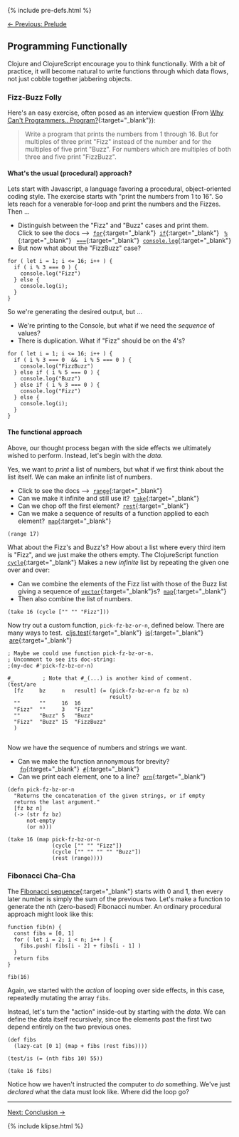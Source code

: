 
{% include pre-defs.html %}

<pre hidden><code class="language-klipse">
  (require '[cljs.test :as test])
</code></pre>


[← Previous: Prelude](prelude.html)

## Programming Functionally

Clojure and ClojureScript encourage you to think functionally. With a bit of
practice, it will become natural to write functions through which data flows,
not just cobble together jabbering objects.

### Fizz-Buzz Folly

Here's an easy exercise, often posed as an interview question (From
[Why Can't Programmers.. Program?](https://blog.codinghorror.com/why-cant-programmers-program/){:target="_blank"}):

> Write a program that prints the numbers from 1 through 16. But for multiples of
> three print "Fizz" instead of the number and for the multiples of five print
> "Buzz". For numbers which are multiples of both three and five print
> "FizzBuzz".

#### What's the usual (procedural) approach?

Lets start with Javascript, a language favoring a procedural, object-oriented
coding style. The exercise starts with "print the numbers from 1 to 16". So
lets reach for a venerable for-loop and print the numbers and the Fizzes. Then ...

- Distinguish between the "Fizz" and "Buzz" cases and print them. <br/>
  Click to see the docs -->
  &nbsp;[`for`](https://developer.mozilla.org/en-US/docs/Web/JavaScript/Reference/Statements/for){:target="_blank"}
  &nbsp;[`if`](https://developer.mozilla.org/en-US/docs/Web/JavaScript/Reference/Statements/if...else){:target="_blank"}
  &nbsp;&nbsp;[`%`](https://developer.mozilla.org/en-US/docs/Web/JavaScript/Reference/Operators/Arithmetic_Operators#Remainder){:target="_blank"}
  &nbsp;&nbsp;[`===`](https://developer.mozilla.org/en-US/docs/Web/JavaScript/Reference/Operators/Comparison_Operators#Identity){:target="_blank"}
  &nbsp;[`console.log`](https://developer.mozilla.org/en-US/docs/Web/API/Console/log){:target="_blank"}
- But now what about the "FizzBuzz" case?
 
```klipse-es2017
for ( let i = 1; i <= 16; i++ ) {
  if ( i % 3 === 0 ) {
    console.log("Fizz")
  } else {
    console.log(i);
  }
}
```

So we're generating the desired output, but ...

- We're printing to the Console, but what if we need the _sequence_ of values?
- There is duplication. What if "Fizz" should be on the 4's?

```klipse-es2017
for ( let i = 1; i <= 16; i++ ) {
  if ( i % 3 === 0  &&  i % 5 === 0 ) {
    console.log("FizzBuzz")
  } else if ( i % 5 === 0 ) {
    console.log("Buzz")
  } else if ( i % 3 === 0 ) {
    console.log("Fizz")
  } else {
    console.log(i);
  }
}
```

#### The functional approach

Above, our thought process began with the side effects we ultimately wished to
perform. Instead, let's begin with the _data_.

Yes, we want to _print_ a list of numbers, but what if we first think about
the list itself. We can make an infinite list of numbers.

- Click to see the docs -->
  &nbsp;[`range`](http://cljs.github.io/api/cljs.core/range){:target="_blank"}
- Can we make it infinite and still use it?
  &nbsp;[`take`](http://cljs.github.io/api/cljs.core/take){:target="_blank"}
- Can we chop off the first element?
  &nbsp;[`rest`](http://cljs.github.io/api/cljs.core/rest){:target="_blank"}
- Can we make a sequence of results of a function applied to each element?
  &nbsp;[`map`](http://cljs.github.io/api/cljs.core/map){:target="_blank"}

```klipse
(range 17)
```

What about the Fizz's and Buzz's? How about a list where every third item is
"Fizz", and we just make the others empty. The ClojureScript function [`cycle`](http://cljs.github.io/api/cljs.core/cycle){:target="_blank"}
Makes a new _infinite_ list by repeating the given one over and over: 

- Can we combine the elements of the Fizz list with those of the Buzz list
  giving a sequence of
  [`vector`](http://cljs.github.io/api/cljs.core/vector){:target="_blank"}s?
  &nbsp;[`map`](http://cljs.github.io/api/cljs.core/map){:target="_blank"}
- Then also combine the list of numbers.

```klipse
(take 16 (cycle ["" "" "Fizz"]))
```

Now try out a custom function, `pick-fz-bz-or-n`, defined below. There are
many ways to test.
&nbsp;[cljs.test](http://cljs.github.io/api/cljs.test/){:target="_blank"}
&nbsp;[is](http://cljs.github.io/api/cljs.test/is){:target="_blank"}
&nbsp;[are](http://cljs.github.io/api/cljs.test/are){:target="_blank"}

```klipse
; Maybe we could use function pick-fz-bz-or-n.
; Uncomment to see its doc-string:
;(my-doc #'pick-fz-bz-or-n)

#_         ; Note that #_(...) is another kind of comment.
(test/are
  [fz     bz     n   result] (= (pick-fz-bz-or-n fz bz n)
                                result)
  ""      ""     16  16
  "Fizz"  ""     3   "Fizz"
  ""      "Buzz" 5   "Buzz"
  "Fizz"  "Buzz" 15  "FizzBuzz"
  )
  
```

Now we have the sequence of numbers and strings we want.

- Can we make the function annonymous for brevity?
  &nbsp;[`fn`](http://cljs.github.io/api/cljs.core/fn){:target="_blank"}
  &nbsp;[`#`](http://cljs.github.io/api/syntax/function){:target="_blank"}
- Can we print each element, one to a line?
  &nbsp;[`prn`](http://cljs.github.io/api/cljs.core/prn){:target="_blank"}

```klipse
(defn pick-fz-bz-or-n
  "Returns the concatenation of the given strings, or if empty
  returns the last argument."
  [fz bz n]
  (-> (str fz bz)
      not-empty
      (or n)))

(take 16 (map pick-fz-bz-or-n
              (cycle ["" "" "Fizz"])
              (cycle ["" "" "" "" "Buzz"])
              (rest (range))))
```

### Fibonacci Cha-Cha

The [Fibonacci sequence](https://en.wikipedia.org/wiki/Fibonacci_number){:target="_blank"}
starts with 0 and 1, then every later number is simply the sum of the previous
two. Let's make a function to generate the nth (zero-based) Fibonacci number.
An ordinary procedural approach might look like this:

```klipse-es2017
function fib(n) {
  const fibs = [0, 1]
  for ( let i = 2; i < n; i++ ) {
    fibs.push( fibs[i - 2] + fibs[i - 1] )
  }
  return fibs
}

fib(16)
```

Again, we started with the _action_ of looping over side effects, in this
case, repeatedly mutating the array `fibs`.

Instead, let's turn the "action" inside-out by starting with the _data_. We
can define the data itself recursively, since the elements past the first two
depend entirely on the two previous ones.

```klipse
(def fibs
  (lazy-cat [0 1] (map + fibs (rest fibs))))

(test/is (= (nth fibs 10) 55))

(take 16 fibs)
```

Notice how we haven't instructed the computer to _do_ something. We've just
_declared_ what the data must look like. Where did the loop go?

---

[Next: Conclusion →](conclusion.html)


{% include klipse.html %}

